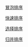 [冒泡排序](../../questions/47.%E7%94%A8%E5%86%92%E6%B3%A1%E6%8E%92%E5%BA%8F%E6%B3%95%E6%8E%92%E5%BA%8F.md)

[快速排序](../../questions/49.%E7%94%A8%E5%BF%AB%E9%80%9F%E6%8E%92%E5%BA%8F%E6%B3%95%E6%8E%92%E5%BA%8F.md)

[选择排序](../../questions/58.%E9%80%89%E6%8B%A9%E6%8E%92%E5%BA%8F%E7%AE%97%E6%B3%95%E6%8E%92%E5%BA%8F.md)

[归并排序](../../questions/48.%E7%94%A8%E5%BD%92%E5%B9%B6%E6%8E%92%E5%BA%8F%E6%B3%95%E6%8E%92%E5%BA%8F.md)
